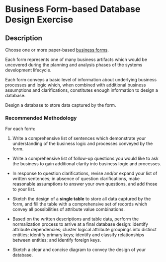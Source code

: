 # Business Form-based Database Design Exercise

## Description

Choose one or more paper-based [business forms](/resources/database-design/logical-design/business-forms).

Each form represents one of many business artifacts which would be uncovered during the planning and analysis phases of the systems development lifecycle.

Each form conveys
 a basic level of information about underlying business processes and logic
 which,
  when combined with additional business assumptions and clarifications, constitutes enough information to design a database.

Design a database to store data captured by the form.

### Recommended Methodology

For each form:

1. Write a comprehensive list of sentences which demonstrate your understanding of the business logic and processes conveyed by the form.

+ Write a comprehensive list of follow-up questions you would like to ask the business to gain additional clarity into business logic and processes.

+ In response to question clarifications, revise and/or expand your list of written sentences; in absence of question clarifications, make reasonable assumptions to answer your own questions, and add those to your list.

+ Sketch the design of a **single table** to store all data captured by the form, and fill the table with a comprehensive set of records which convey all  possibilities of attribute value combinations.

+ Based on the written descriptions and  table data, perform the normalization process to arrive at a final database design: identify attribute dependencies; cluster logical attribute groupings into distinct entities; identify primary keys; identify and classify relationships between entities; and identify foreign keys.

+ Sketch a clear and concise diagram to convey the design of your database.
